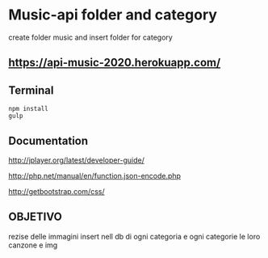 # Music-api folder and category
create folder music and insert folder for category
## https://api-music-2020.herokuapp.com/

## Terminal
```
npm install
gulp
```



## Documentation
http://jplayer.org/latest/developer-guide/

http://php.net/manual/en/function.json-encode.php

http://getbootstrap.com/css/



## OBJETIVO
rezise delle immagini 
insert nell db di ogni categoria e ogni categorie le loro canzone e img



